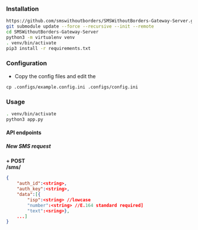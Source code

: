 ### Installation
```bash
https://github.com/smswithoutborders/SMSWithoutBorders-Gateway-Server.git
git submodule update --force --recursive --init --remote
cd SMSWithoutBorders-Gateway-Server 
python3 -m virtualenv venv
. venv/bin/activate
pip3 install -r requirements.txt
```

### Configuration
- Copy the config files and edit the
```
cp .configs/example.config.ini .configs/config.ini
```


### Usage
```bash
. venv/bin/activate
python3 app.py
```

#### API endpoints
##### New SMS request
<b>+ POST<br>
/sms/</b>
```json
{
	"auth_id":<string>,
	"auth_key":<string>,
	"data":[{
		"isp":<string> //lowcase
		"number":<string> //E.164 standard required]
		"text":<sring>},
	...]
}
```

